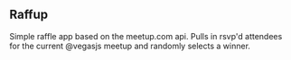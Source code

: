 ## Raffup

Simple raffle app based on the meetup.com api.
Pulls in rsvp'd attendees for the current @vegasjs meetup and randomly selects
a winner.
